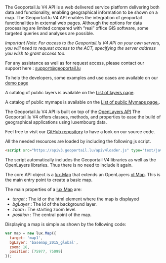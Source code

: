 The Geoportail.lu V4 API is a web delivered service platform delivering both data and functionality, enabling geographical information to be shown on a map.
The Geoportail.lu V4 API enables the integration of geoportail functionalities in external web pages.
Although the options for data processing are limited compared with “real” office GIS software, some targeted queries and analyses are possible.


*Important Note: For access to the Geoportail.lu V4 API on your own servers, you will need to request access to the ACT, specifying the server address you wish to grant access too.*

For any assistance as well as for request access, please contact our support here : <support@geoportail.lu>

To help the developers, some examples and use cases are available on our [demo page](/examples)

A catalog of public layers is available on the [List of layers page](/examples/iterate_layers_api.html).

A catalog of public mymaps is available on the [List of public Mymaps page.](/examples/public_mymaps.html).

The Geoportail.lu V4 API is built on top of the [OpenLayers API](https://openlayers.org/en/v6.9.0/apidoc/)
The Geoportail.lu V4 offers classes, methods, and properties to ease the build of geographical applications using luxembourg data.

Feel free to visit our [GitHub repository](https://github.com/Geoportail-Luxembourg/geoportailv3/tree/master/geoportal/jsapi) to have a look on our source code.

All the needed resources are loaded by including the following js script.
```html
<script src="https://apiv3.geoportail.lu/apiv4loader.js" type="text/javascript"></script>
```

The script automatically includes the Geoportail V4 libraries as well as the OpenLayers libraries. Thus there is no need to include it again.

The core API object is a [lux.Map](lux.Map.html) that extends an OpenLayers [ol.Map](https://openlayers.org/en/v6.9.0/apidoc/module-ol_Map-Map.html). This is the main entry point to create a basic map.

The main properties of a [lux.Map](lux.Map.html) are:
 - *target* : The id or the html element where the map is displayed
 - *bgLayer* : The Id of the background layer.
 - *zoom* : The starting zoom level.
 - *position* : The central point of the map.

Displaying a map is simple as shown by the following code:
```js
var map = new lux.Map({
  target: 'map1',
  bgLayer: 'basemap_2015_global',
  zoom: 18,
  position: [75977, 75099]
});
```
